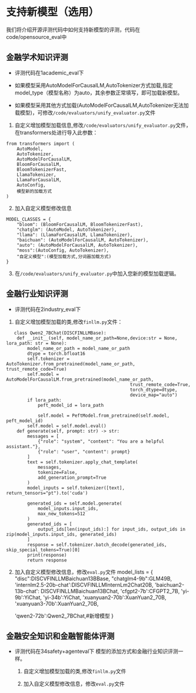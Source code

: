 # 支持新模型（选用）
我们将介绍开源评测代码中如何支持新模型的评测，代码在code/opensource_eval中

## 金融学术知识评测
- 评测代码在1academic_eval下
  
- 如果模型采用AutoModelForCausalLM,AutoTokenizer方式加载,指定model_type（模型名称）为auto，其余参数正常填写，即可加载新模型。

- 如果模型采用其他方式加载(AutoModelForCausalLM,AutoTokenizer无法加载模型)，可修改`/code/evaluators/unify_evaluator.py`文件


1. 自定义增加模型加载信息,修改`/code/evaluators/unify_evaluator.py`文件，在transformers处进行导入此参数：

```text
from transformers import (
    AutoModel,
    AutoTokenizer,
    AutoModelForCausalLM,
    BloomForCausalLM,
    BloomTokenizerFast,
    LlamaTokenizer,
    LlamaForCausalLM,
    AutoConfig,
    模型新的加载方式
)
```

2. 加入自定义模型修改信息		

```text
MODEL_CLASSES = {
    "bloom": (BloomForCausalLM, BloomTokenizerFast),
    "chatglm": (AutoModel, AutoTokenizer),
    "llama": (LlamaForCausalLM, LlamaTokenizer),
    "baichuan": (AutoModelForCausalLM, AutoTokenizer),
    "auto": (AutoModelForCausalLM, AutoTokenizer),
    "moss":(AutoConfig, AutoTokenizer),
    "自定义模型":(模型加载方式,分词器加载方式)
}
```

3. 在`/code/evaluators/unify_evaluator.py`中加入您新的模型加载逻辑。

## 金融行业知识评测
- 评测代码在2industry_eval下
  
1. 自定义增加模型加载的类,修改`finllm.py`文件：
```
   class Qwen2_7BChat(DISCFINLLMBase):
    def __init__(self, model_name_or_path=None,device:str = None, lora_path: str = None):
        model_name_or_path = model_name_or_path
        dtype = torch.bfloat16
        self.tokenizer = AutoTokenizer.from_pretrained(model_name_or_path, trust_remote_code=True)
        self.model = AutoModelForCausalLM.from_pretrained(model_name_or_path,
                                               trust_remote_code=True,
                                               torch_dtype=dtype,
                                               device_map="auto")
        if lora_path:
            peft_model_id = lora_path

            self.model = PeftModel.from_pretrained(self.model, peft_model_id)
        self.model = self.model.eval()
    def generate(self, prompt: str) -> str:
        messages = [
            {"role": "system", "content": "You are a helpful assistant."},
            {"role": "user", "content": prompt}
        ]
        text = self.tokenizer.apply_chat_template(
            messages,
            tokenize=False,
            add_generation_prompt=True
        )
        model_inputs = self.tokenizer([text], return_tensors="pt").to('cuda')

        generated_ids = self.model.generate(
            model_inputs.input_ids,
            max_new_tokens=512
        )
        generated_ids = [
            output_ids[len(input_ids):] for input_ids, output_ids in zip(model_inputs.input_ids, generated_ids)
        ]
        response = self.tokenizer.batch_decode(generated_ids, skip_special_tokens=True)[0]
        print(response)
        return response
```
2. 加入自定义模型修改信息，修改`eval.py`文件
   model_lists = {
    "disc":DISCVFINLLMBaichuan13BBase,
    "chatglm4-9b":GLM49B,
    'internlm2.5-20b-chat':DISCVFINLLMInternLm2Chat20B,
    'baichuan2-13b-chat': DISCVFINLLMBaichuan13BChat,
    'cfgpt2-7b':CFGPT2_7B,
    'yi-9b':YiChat,
    'yi-34b':YiChat,
    'xuanyuan2-70b':XuanYuan2_70B,
    'xuanyuan3-70b':XuanYuan2_70B,

    'qwen2-72b':Qwen2_7BChat,#新增模型
}

## 金融安全知识和金融智能体评测
- 评测代码在34safety+agenteval下
    模型的添加方式和金融行业知识评测一样。
  1. 自定义增加模型加载的类,修改`finllm.py`文件
     
  2. 加入自定义模型修改信息，修改`eval.py`文件
  


